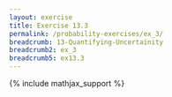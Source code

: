 ```yaml
---
layout: exercise
title: Exercise 13.3
permalink: /probability-exercises/ex_3/
breadcrumb: 13-Quantifying-Uncertainity
breadcrumb2: ex_3
breadcrumb5: ex13.3
---
```


{% include mathjax_support %}

